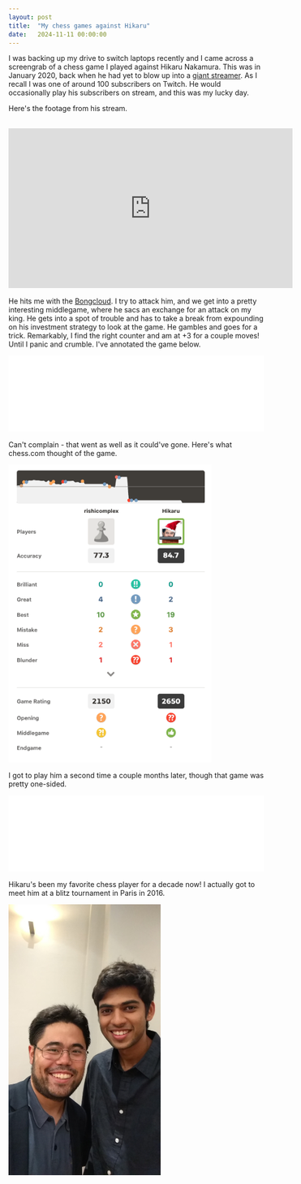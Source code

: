 ```yaml
---
layout: post
title:  "My chess games against Hikaru"
date:   2024-11-11 00:00:00
---
```


I was backing up my drive to switch laptops recently and I came across a screengrab of a chess game I played against Hikaru Nakamura. This was in January 2020, back when he had yet to blow up into a [giant streamer](https://www.youtube.com/GMHikaru). As I recall I was one of around 100 subscribers on Twitch. He would occasionally play his subscribers on stream, and this was my lucky day. 
<!--more-->
Here's the footage from his stream.

<br>

<iframe width="560" height="315" src="https://www.youtube.com/embed/aILc2eeBGvE?si=T5lmv1kqKoNLvbWh" title="YouTube video player" frameborder="0" allow="accelerometer; autoplay; clipboard-write; encrypted-media; gyroscope; picture-in-picture; web-share" referrerpolicy="strict-origin-when-cross-origin" allowfullscreen></iframe>

<br>

He hits me with the [Bongcloud](https://en.wikipedia.org/wiki/Bongcloud_Attack). I try to attack him, and we get into a pretty interesting middlegame, where he sacs an exchange for an attack on my king. He gets into a spot of trouble and has to take a break from expounding on his investment strategy to look at the game. He gambles and goes for a trick. Remarkably, I find the right counter and am at +3 for a couple moves! Until I panic and crumble. I've annotated the game below.

<iframe id="12382857" allowtransparency="true" frameborder="0" style="width:100%;border:none;" src="//www.chess.com/emboard?id=12382857"></iframe><script nonce="chesscom-diagram">window.addEventListener("message",e=>{e['data']&&"12382857"===e['data']['id']&&document.getElementById(`${e['data']['id']}`)&&(document.getElementById(`${e['data']['id']}`).style.height=`${e['data']['frameHeight']+37}px`)});</script>

Can't complain - that went as well as it could've gone. Here's what chess.com thought of the game.

<img src="/assets/hikaru-review.png" alt="review" width="400">

<br>

I got to play him a second time a couple months later, though that game was pretty one-sided.

<iframe id="12382883" allowtransparency="true" frameborder="0" style="width:100%;border:none;" src="//www.chess.com/emboard?id=12382883"></iframe><script nonce="chesscom-diagram">window.addEventListener("message",e=>{e['data']&&"12382883"===e['data']['id']&&document.getElementById(`${e['data']['id']}`)&&(document.getElementById(`${e['data']['id']}`).style.height=`${e['data']['frameHeight']+37}px`)});</script>

<br>

Hikaru's been my favorite chess player for a decade now! I actually got to meet him at a blitz tournament in Paris in 2016.

<img src="/assets/hikaru-selfie.jpg" alt="selfie" width="300">
